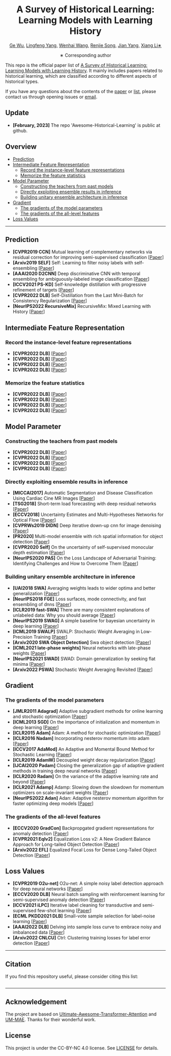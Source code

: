 <div align="center">
<h1>A Survey of Historical Learning: Learning Models with Learning History</h1>

[Ge Wu](https://github.com/Martinser), [Lingfeng Yang](https://scholar.google.com/citations?user=RLhH0jwAAAAJ&hl=zh-CN), [Wenhai Wang](https://scholar.google.com/citations?user=WM0OglcAAAAJ&hl=zh-CN), [Renjie Song](https://scholar.google.com.hk/citations?user=-EgH8oIAAAAJ&hl=zh-CN&oi=sra), [Jian Yang](https://scholar.google.com/citations?user=6CIDtZQAAAAJ&hl=zh-CN), [Xiang Li∗](https://scholar.google.com/citations?user=oamjJdYAAAAJ&hl=zh-CN)

∗ Corresponding author
</div>

This repo is the official paper list of [A Survey of Historical Learning: Learning Models with Learning History]().
It mainly includes papers related to historical learning, which are classified according to different aspects of historical types.

If you have any questions about the contents of the [paper]() or [list](), please contact us through opening issues or [email](gewu.nku@gmail.com).

## Update
* **[February, 2023]** The repo 'Awesome-Historical-Learning' is public at github.

## Overview

* [Prediction](#prediction)
* [Intermediate Feature Representation](#intermediate-feature-representation)
    * [Record the instance-level feature representations](#record-the-instance-level-feature-representations)
    * [Memorize the feature statistics](#memorize-the-feature-statistics)
* [Model Parameter](#model-parameter)
    * [Constructing the teachers from past models](#constructing-the-teachers-from-past-models)
    * [Directly exploiting ensemble results in inference](#directly-exploiting-ensemble-results-in-inference)
    * [Building unitary ensemble architecture in inference](#building-unitary-ensemble-architecture-in-inference)
* [Gradient](#gradient)
    * [The gradients of the model parameters](#the-gradients-of-the-model-parameters)
    * [The gradients of the all-level features](#the-gradients-of-the-all-level-features)
* [Loss Values](#loss-values)

---
## Prediction
* **[CVPR2019 CCN]** Mutual learning of complementary networks via residual correction for improving semi-supervised classification [[Paper](https://openaccess.thecvf.com/content_CVPR_2019/papers/Wu_Mutual_Learning_of_Complementary_Networks_via_Residual_Correction_for_Improving_CVPR_2019_paper.pdf)] 
* **[Arxiv2019 SELF]** Self: Learning to filter noisy labels with self-ensembling [[Paper](https://arxiv.org/pdf/1910.01842)]
* **[AAAI2020 D2CNN]** Deep discriminative CNN with temporal ensembling for ambiguously-labeled image classification [[Paper](https://gcatnjust.github.io/ChenGong/paper/yao_aaai20.pdf)]
* **[ICCV2021 PS-KD]** Self-knowledge distillation with progressive refinement of targets [[Paper](https://openaccess.thecvf.com/content/ICCV2021/papers/Kim_Self-Knowledge_Distillation_With_Progressive_Refinement_of_Targets_ICCV_2021_paper.pdf)]
* **[CVPR2022 DLB]** Self-Distillation from the Last Mini-Batch for Consistency Regularization [[Paper](https://openaccess.thecvf.com/content/CVPR2022/papers/Shen_Self-Distillation_From_the_Last_Mini-Batch_for_Consistency_Regularization_CVPR_2022_paper.pdf)]
* **[NeurIPS2022 RecursiveMix]** RecursiveMix: Mixed Learning with History [[Paper](https://arxiv.org/pdf/2203.06844.pdf)]


## Intermediate Feature Representation
### Record the instance-level feature representations
* **[CVPR2022 DLB]**  [[Paper]()]
* **[CVPR2022 DLB]**  [[Paper]()]
* **[CVPR2022 DLB]**  [[Paper]()]
* **[CVPR2022 DLB]**  [[Paper]()]
### Memorize the feature statistics
* **[CVPR2022 DLB]**  [[Paper]()]
* **[CVPR2022 DLB]**  [[Paper]()]
* **[CVPR2022 DLB]**  [[Paper]()]
* **[CVPR2022 DLB]**  [[Paper]()]


## Model Parameter
### Constructing the teachers from past models
* **[CVPR2022 DLB]**  [[Paper]()]
* **[CVPR2022 DLB]**  [[Paper]()]
* **[CVPR2022 DLB]**  [[Paper]()]
* **[CVPR2022 DLB]**  [[Paper]()]
### Directly exploiting ensemble results in inference
* **[MICCAI2017]** Automatic Segmentation and Disease Classification Using Cardiac Cine MR Images [[Paper](https://arxiv.org/pdf/1708.01141.pdf)]
* **[TSG2018]** Short-term load forecasting with deep residual networks [[Paper](https://arxiv.org/pdf/1805.11956.pdf)]
* **[ECCV2018]** Uncertainty Estimates and Multi-Hypotheses Networks for Optical Flow [[Paper](https://openaccess.thecvf.com/content_ECCV_2018/papers/Eddy_Ilg_Uncertainty_Estimates_and_ECCV_2018_paper.pdf)]
* **[CVPRWs2019 DIDN]** Deep iterative down-up cnn for image denoising [[Paper](https://openaccess.thecvf.com/content_CVPRW_2019/papers/NTIRE/Yu_Deep_Iterative_Down-Up_CNN_for_Image_Denoising_CVPRW_2019_paper.pdf)]
* **[PR2020]** Multi-model ensemble with rich spatial information for object detection [[Paper](https://cz5waila03cyo0tux1owpyofgoryroob.oss-cn-beijing.aliyuncs.com/2E/E1/BD/2EE1BDAF6F0A0CC67ECE5E3A35376440.pdf)]
* **[CVPR2020 Self]** On the uncertainty of self-supervised monocular depth estimation [[Paper](https://openaccess.thecvf.com/content_CVPR_2020/papers/Poggi_On_the_Uncertainty_of_Self-Supervised_Monocular_Depth_Estimation_CVPR_2020_paper.pdf)]
* **[NeurIPS2020 PAS]** On the Loss Landscape of Adversarial Training: Identifying Challenges and How to Overcome Them [[Paper](https://proceedings.neurips.cc/paper/2020/file/f56d8183992b6c54c92c16a8519a6e2b-Paper.pdf)]
### Building unitary ensemble architecture in inference
* **[UAI2018 SWA]** Averaging weights leads to wider optima and better generalization [[Paper]()]
* **[NeurIPS2018 FGE]** Loss surfaces, mode connectivity, and fast ensembling of dnns [[Paper]()]
* **[ICLR2019 fast-SWA]** There are many consistent explanations of unlabeled data: Why you should average [[Paper]()]
* **[NeurIPS2019 SWAG]** A simple baseline for bayesian uncertainty in deep learning [[Paper]()]
* **[ICML2019 SWALP]** SWALP: Stochastic Weight Averaging in Low-Precision Training [[Paper]()]
* **[Arxiv2020 SWA Object Detection]** Swa object detection [[Paper]()]
* **[ICML2021 late-phase weights]** Neural networks with late-phase weights [[Paper]()]
* **[NeurIPS2021 SWAD]** SWAD: Domain generalization by seeking flat minima [[Paper]()]
* **[Arxiv2022 PSWA]** Stochastic Weight Averaging Revisited [[Paper]()]


## Gradient
### The gradients of the model parameters
  * **[JMLR2011 Adagrad]** Adaptive subgradient methods for online learning and stochastic optimization [[Paper](https://www.jmlr.org/papers/volume12/duchi11a/duchi11a.pdf)]
  * **[ICML2013 SGD]** On the importance of initialization and momentum in deep learning [[Paper](http://proceedings.mlr.press/v28/sutskever13.pdf)]
  * **[ICLR2015 Adam]** Adam: A method for stochastic optimization [[Paper](https://arxiv.org/pdf/1412.6980.pdf%5D)]
  * **[ICLR2016 Nadam]** Incorporating nesterov momentum into adam [[Paper](https://openreview.net/pdf?id=OM0jvwB8jIp57ZJjtNEZ)]
  * **[ICCV2017  AdaMod]** An Adaptive and Momental Bound Method for Stochastic Learning [[Paper](https://arxiv.org/pdf/1910.12249.pdf)]
  * **[ICLR2019 AdamW]** Decoupled weight decay regularization [[Paper](https://arxiv.org/pdf/1711.05101.pdf)]
  * **[IJCAI2020 Padam]** Closing the generalization gap of adaptive gradient methods in training deep neural networks [[Paper](https://arxiv.org/pdf/1806.06763.pdf)]
  * **[ICLR2020 Radam]** On the variance of the adaptive learning rate and beyond [[Paper](https://arxiv.org/pdf/1908.03265.pdf)]
  * **[ICLR2021 Adamp]** Adamp: Slowing down the slowdown for momentum optimizers on scale-invariant weights [[Paper](https://arxiv.org/pdf/2006.08217.pdf)]
  * **[NeurIPS2022 Adan]** Adan: Adaptive nesterov momentum algorithm for faster optimizing deep models [[Paper](https://arxiv.org/pdf/2208.06677.pdf)]
### The gradients of the all-level features
  * **[ECCV2020 GradCon]** Backpropgated gradient representations for anomaly detection [[Paper](https://arxiv.org/pdf/2007.09507.pdf)]
  * **[CVPR2021 Eqlv2]** Equalization Loss v2: A New Gradient Balance Approach for Long-tailed Object Detection [[Paper](https://openaccess.thecvf.com/content/CVPR2021/papers/Tan_Equalization_Loss_v2_A_New_Gradient_Balance_Approach_for_Long-Tailed_CVPR_2021_paper.pdf)]
  * **[Arxiv2022 EFL]** Equalized Focal Loss for Dense Long-Tailed Object Detection [[Paper](https://openaccess.thecvf.com/content/CVPR2022/papers/Li_Equalized_Focal_Loss_for_Dense_Long-Tailed_Object_Detection_CVPR_2022_paper.pdf)]


## Loss Values
* **[CVPR2019 O2u-net]** O2u-net: A simple noisy label detection approach for deep neural networks [[Paper](http://openaccess.thecvf.com/content_ICCV_2019/papers/Huang_O2U-Net_A_Simple_Noisy_Label_Detection_Approach_for_Deep_Neural_ICCV_2019_paper.pdf)]
* **[ECCV2020 DLB]** Neural batch sampling with reinforcement learning for semi-supervised anomaly detection [[Paper](https://www.ri.cmu.edu/app/uploads/2020/05/WenHsuan_MSR_Thesis-1.pdf)]
* **[ICCV2021 iLPC]** Iterative label cleaning for transductive and semi-supervised few-shot learning [[Paper](https://openaccess.thecvf.com/content/ICCV2021/papers/Lazarou_Iterative_Label_Cleaning_for_Transductive_and_Semi-Supervised_Few-Shot_Learning_ICCV_2021_paper.pdf)]
* **[ECML PKDD2021 DLB]** Small-vote sample selection for label-noise learning [[Paper](https://discovery.ucl.ac.uk/id/eprint/10135634/1/YouzeXu-ECMLPKDD2021-accepted.pdf)]
* **[AAAI2022 DLB]** Delving into sample loss curve to embrace noisy and imbalanced data [[Paper](https://arxiv.org/pdf/2201.00849.pdf)]
* **[Arxiv2022 CNLCU]** Ctrl: Clustering training losses for label error detection [[Paper](https://arxiv.org/pdf/2208.08464.pdf)]


---
## Citation
If you find this repository useful, please consider citing this list:
```

```

---
## Acknowledgement
The project are based on [Ultimate-Awesome-Transformer-Attention](https://github.com/cmhungsteve/Awesome-Transformer-Attention) and [UM-MAE](https://github.com/implus/UM-MAE). Thanks for their wonderful work.


## License
This project is under the CC-BY-NC 4.0 license. See [LICENSE](LICENSE) for details.

